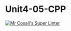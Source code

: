 # Unit4-05-CPP
[![Mr Coxall's Super Linter](https://github.com/ICS3U-Programming-Spencer-S/Unit4-05-CPP/workflows/Mr%20Coxall's%20Super%20Linter/badge.svg)](https://github.com/ICS3U-Programming-Spencer-S/Unit4-05-CPP/actions/)
